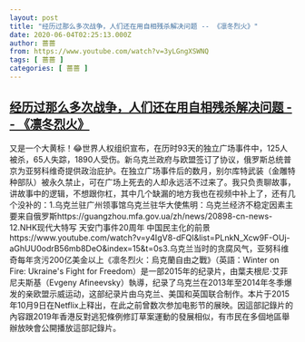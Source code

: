 ```yaml
---
layout: post
title: "经历过那么多次战争，人们还在用自相残杀解决问题 -- 《凛冬烈火》"
date: 2020-06-04T02:25:13.000Z
author: 蔷蔷
from: https://www.youtube.com/watch?v=3yLGngXSWNQ
tags: [ 蔷蔷 ]
categories: [ 蔷蔷 ]
---
```

<!--1591237513000-->
[经历过那么多次战争，人们还在用自相残杀解决问题 -- 《凛冬烈火》](https://www.youtube.com/watch?v=3yLGngXSWNQ)
------

<div>
又是一个大黄标！😂世界人权组织宣布，在历时93天的独立广场事件中，125人被杀，65人失踪，1890人受伤。新乌克兰政府与欧盟签订了协议，俄罗斯总统普京为亚努科维奇提供政治庇护。在独立广场事件后的数月，别尔库特武装（金雕特种部队）被永久禁止，可在广场上死去的人却永远活不过来了。我只负责聊故事，讲故事中的逻辑，不想跟你杠，其中几个缺漏的地方我也在视频中补上了，还有几个没补的：1.乌克兰驻广州领事馆乌克兰驻华大使焦明：乌克兰经济不稳定因素主要来自俄罗斯https://guangzhou.mfa.gov.ua/zh/news/20898-cn-news-12.NHK现代大特写 天安门事件20周年 中国民主化的前景https://www.youtube.com/watch?v=y4IgV8-dFQI&list=PLnkN_Xcw9F-OUj-aGhUU0odrB56mb8DeO&index=15&t=0s3.乌克兰当时的贪腐风气，亚努科维奇每年贪污200亿美金以上《凛冬烈火：烏克蘭自由之戰》（英語：Winter on Fire: Ukraine's Fight for Freedom）是一部2015年的纪录片，由葉夫根尼·艾菲尼夫斯基（Evgeny Afineevsky）執導，纪录了乌克兰在2013年至2014年冬季爆发的亲欧盟示威运动，这部纪录片由乌克兰、美国和英国联合制作。本片于2015年10月9日在Netflix上释出，在此之前曾数次参加电影节的展映。因這部記錄片的內容跟2019年香港反對逃犯條例修訂草案運動的發展相似，有市民在多個地區舉辦放映會公開播放這部記錄片。
</div>
